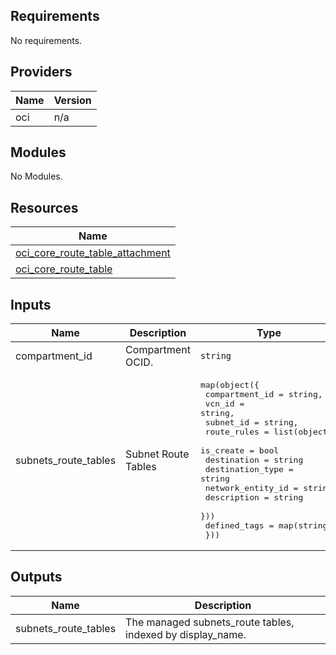 ## Requirements

No requirements.

## Providers

| Name | Version |
|------|---------|
| oci | n/a |

## Modules

No Modules.

## Resources

| Name |
|------|
| [oci_core_route_table_attachment](https://registry.terraform.io/providers/hashicorp/oci/latest/docs/resources/core_route_table_attachment) |
| [oci_core_route_table](https://registry.terraform.io/providers/hashicorp/oci/latest/docs/resources/core_route_table) |

## Inputs

| Name | Description | Type | Default | Required |
|------|-------------|------|---------|:--------:|
| compartment\_id | Compartment OCID. | `string` | n/a | yes |
| subnets\_route\_tables | Subnet Route Tables | <pre>map(object({<br>    compartment_id    = string,<br>    vcn_id            = string,<br>    subnet_id         = string,<br>    route_rules = list(object({<br>      is_create         = bool<br>      destination       = string<br>      destination_type  = string<br>      network_entity_id = string<br>      description       = string<br>    }))<br>    defined_tags      = map(string)<br>  }))</pre> | n/a | yes |

## Outputs

| Name | Description |
|------|-------------|
| subnets\_route\_tables | The managed subnets\_route tables, indexed by display\_name. |
